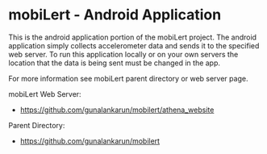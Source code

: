<h1>mobiLert - Android Application </h1> 

This is the android application portion of the mobiLert project. The android application simply collects accelerometer data and sends it to the specified web server. To run this application locally or on your own servers the location that the data is being sent must be changed in the app. <br/>

For more information see mobiLert parent directory or web server page.<br/>

mobiLert Web Server:
+ https://github.com/gunalankarun/mobilert/athena_website

Parent Directory:
+ https://github.com/gunalankarun/mobilert
